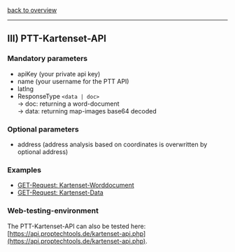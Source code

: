 [back to overview](README.md)
***

## III) PTT-Kartenset-API

### Mandatory parameters

* apiKey (your private api key)
* name (your username for the PTT API)
* latlng 
* ResponseType `<data | doc>`<br>
   -> doc: returning a word-document<br>
   -> data: returning map-images base64 decoded

### Optional parameters
 * address (address analysis based on coordinates is overwritten by optional address)

### Examples

* [GET-Request: Kartenset-Worddocument](examples/kartenset-api-001-doc.md)
* [GET-Request: Kartenset-Data](examples/kartenset-api-002-data.md)

### Web-testing-environment 
The PTT-Kartenset-API can also be tested here: [https://api.proptechtools.de/kartenset-api.php](https://api.proptechtools.de/kartenset-api.php).
